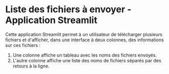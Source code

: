 # Liste des fichiers à envoyer - Application Streamlit

Cette application Streamlit permet à un utilisateur de télécharger plusieurs fichiers et d'afficher, dans une interface à deux colonnes, des informations sur ces fichiers :

1. Une colonne affiche un tableau avec les noms des fichiers envoyés.
2. L'autre colonne affiche une liste des noms de fichiers séparés par des retours à la ligne.
